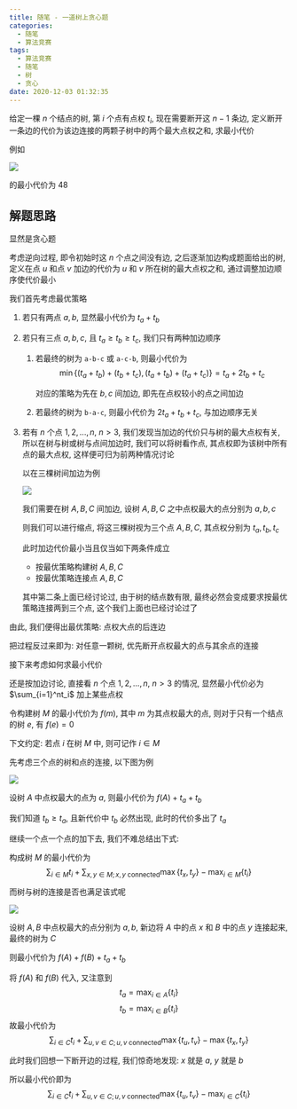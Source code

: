 ```yaml
---
title: 随笔 - 一道树上贪心题
categories:
  - 随笔
  - 算法竞赛
tags:
  - 算法竞赛
  - 随笔
  - 树
  - 贪心
date: 2020-12-03 01:32:35
---
```


给定一棵 $n$ 个结点的树, 第 $i$ 个点有点权 $t_i$, 现在需要断开这 $n-1$ 条边, 定义断开一条边的代价为该边连接的两颗子树中的两个最大点权之和, 求最小代价

<!-- more -->

例如

![](fig1.svg)

的最小代价为 $48$

## 解题思路

显然是贪心题

考虑逆向过程, 即令初始时这 $n$ 个点之间没有边, 之后逐渐加边构成题面给出的树, 定义在点 $u$ 和点 $v$ 加边的代价为 $u$ 和 $v$ 所在树的最大点权之和, 通过调整加边顺序使代价最小

我们首先考虑最优策略

1. 若只有两点 $a,b$, 显然最小代价为 $t_a+t_b$
1. 若只有三点 $a,b,c$, 且 $t_a\geqslant t_b\geqslant t_c$, 我们只有两种加边顺序

   1. 若最终的树为 `a-b-c` 或 `a-c-b`, 则最小代价为
      $$\min\{(t_a+t_b)+(t_b+t_c),(t_a+t_b)+(t_a+t_c)\}=t_a+2t_b+t_c$$

      对应的策略为先在 $b,c$ 间加边, 即先在点权较小的点之间加边

   1. 若最终的树为 `b-a-c`, 则最小代价为 $2t_a+t_b+t_c$, 与加边顺序无关

1. 若有 $n$ 个点 $1,2,...,n$, $n>3$, 我们发现当加边的代价只与树的最大点权有关, 所以在树与树或树与点间加边时, 我们可以将树看作点, 其点权即为该树中所有点的最大点权, 这样便可归为前两种情况讨论

   以在三棵树间加边为例

   ![](fig2.svg)

   我们需要在树 $A,B,C$ 间加边, 设树 $A,B,C$ 之中点权最大的点分别为 $a,b,c$

   则我们可以进行缩点, 将这三棵树视为三个点 $A,B,C$, 其点权分别为 $t_a,t_b,t_c$

   此时加边代价最小当且仅当如下两条件成立

   - 按最优策略构建树 $A,B,C$
   - 按最优策略连接点 $A,B,C$

   其中第二条上面已经讨论过, 由于树的结点数有限, 最终必然会变成要求按最优策略连接两到三个点, 这个我们上面也已经讨论过了

由此, 我们便得出最优策略: 点权大点的后连边

把过程反过来即为: 对任意一颗树, 优先断开点权最大的点与其余点的连接

接下来考虑如何求最小代价

还是按加边讨论, 直接看 $n$ 个点 $1,2,...,n,~n>3$ 的情况, 显然最小代价必为 $\sum_{i=1}^nt_i$ 加上某些点权

令构建树 $M$ 的最小代价为 $f(m)$, 其中 $m$ 为其点权最大的点, 则对于只有一个结点的树 $e$, 有 $f(e)=0$

下文约定: 若点 $i$ 在树 $M$ 中, 则可记作 $i\in M$

先考虑三个点的树和点的连接, 以下图为例

![](fig3.svg)

设树 $A$ 中点权最大的点为 $a$, 则最小代价为 $f(A)+t_a+t_b$

我们知道 $t_b\geqslant t_a$, 且新代价中 $t_b$ 必然出现, 此时的代价多出了 $t_a$

继续一个点一个点的加下去, 我们不难总结出下式:

构成树 $M$ 的最小代价为
$$\sum_{i\in M}t_i+\sum_{x,y\in M;x,y~\text{connected}}\max\{t_x,t_y\}-\max_{i\in M}\{t_i\}$$

而树与树的连接是否也满足该式呢

![](fig4.svg)

设树 $A,B$ 中点权最大的点分别为 $a,b$, 新边将 $A$ 中的点 $x$ 和 $B$ 中的点 $y$ 连接起来, 最终的树为 $C$

则最小代价为 $f(A)+f(B)+t_a+t_b$

将 $f(A)$ 和 $f(B)$ 代入, 又注意到
$$t_a=\max_{i\in A}\{t_i\}$$
$$t_b=\max_{i\in B}\{t_i\}$$
故最小代价为
$$\sum_{i\in C}t_i+\sum_{u,v\in C;u,v~\text{connected}}\max\{t_u,t_v\}-\max\{t_x,t_y\}$$

此时我们回想一下断开边的过程, 我们惊奇地发现: $x$ 就是 $a$, $y$ 就是 $b$

所以最小代价即为
$$\sum_{i\in C}t_i+\sum_{u,v\in C;u,v~\text{connected}}\max\{t_u,t_v\}-\max_{i\in C}\{t_i\}$$
